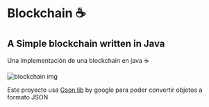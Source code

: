 # Blockchain :coffee:

## A Simple blockchain written in Java

Una implementación de una blockchain en java :coffee:

![blockchain img](https://img.blogs.es/bloglenovo/wp-content/uploads/2018/02/what-is-the-blockchain-and-why-is-it-so-important.jpg)

Este proyecto usa [Gson lib](https://repo1.maven.org/maven2/com/google/code/gson/gson/2.6.2/gson-2.6.2.jar) by google para poder convertir objetos a formato JSON